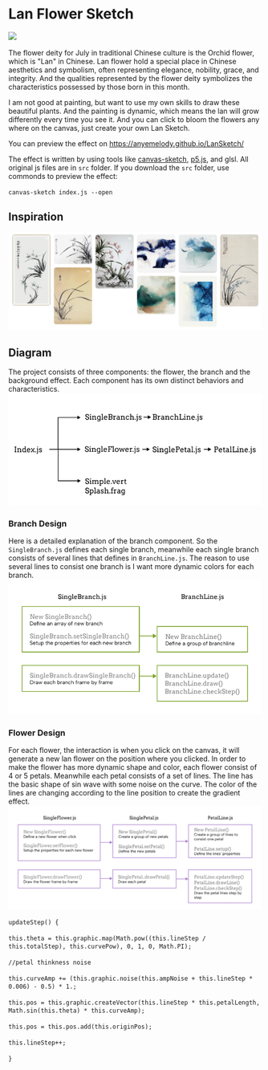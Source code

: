 # Lan Flower Sketch 
![](https://github.com/anyemelody/LanSketch/blob/main/Images/Lan%20Sketch.gif)

The flower deity for July in traditional Chinese culture is the Orchid flower, which is "Lan" in Chinese. Lan flower hold a special place in Chinese aesthetics and symbolism, often representing elegance, nobility, grace, and integrity. And the qualities represented by the flower deity symbolizes the characteristics possessed by those born in this month. 

I am not good at painting, but want to use my own skills to draw these beautiful plants. And the painting is dynamic, which means the lan will grow differently every time you see it. And you can click to bloom the flowers any where on the canvas, just create your own Lan Sketch.

You can preview the effect on 
https://anyemelody.github.io/LanSketch/

The effect is written by using tools like [canvas-sketch](https://github.com/mattdesl/canvas-sketch), [p5.js](https://p5js.org/), and glsl. All original js files are in `src` folder. 
If you download the `src` folder, use commonds to preview the effect: 

`canvas-sketch index.js --open`

## Inspiration
![](https://github.com/anyemelody/LanSketch/blob/main/Images/reference.png)

## Diagram
The project consists of three components: the flower, the branch and the background effect. Each component has its own distinct behaviors and characteristics.
![](https://github.com/anyemelody/LanSketch/blob/main/Images/Code%20Structure.png)

### Branch Design
Here is a detailed explanation of the branch component. So the `SingleBranch.js` defines each single branch, meanwhile each single branch consists of several lines that defines in `BranchLine.js`. The reason to use several lines to consist one branch is I want more dynamic colors for each branch.
![](https://github.com/anyemelody/LanSketch/blob/main/Images/Branch%20Diagram.png)

### Flower Design
For each flower, the interaction is when you click on the canvas, it will generate a new lan flower on the position where you clicked. In order to make the flower has more dynamic shape and color, each flower consist of 4 or 5 petals. Meanwhile each petal consists of a set of lines. The line has the basic shape of sin wave with some noise on the curve. The color of the lines are changing according to the line position to create the gradient effect.
![](https://github.com/anyemelody/LanSketch/blob/main/Images/Flower%20Diagram.png)

    updateStep() {

    this.theta = this.graphic.map(Math.pow((this.lineStep / this.totalStep), this.curvePow), 0, 1, 0, Math.PI);
    
    //petal thinkness noise
    
    this.curveAmp += (this.graphic.noise(this.ampNoise + this.lineStep * 0.006) - 0.5) * 1.;
    
    this.pos = this.graphic.createVector(this.lineStep * this.petalLength, Math.sin(this.theta) * this.curveAmp);
    
    this.pos = this.pos.add(this.originPos);
    
    this.lineStep++;

    }

